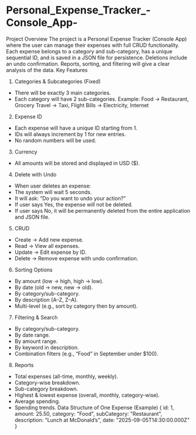 # Personal_Expense_Tracker_-Console_App-
Project Overview
The project is a Personal Expense Tracker (Console App) where the user can manage their expenses
with full CRUD functionality. Each expense belongs to a category and sub-category, has a unique
sequential ID, and is saved in a JSON file for persistence. Deletions include an undo confirmation.
Reports, sorting, and filtering will give a clear analysis of the data.
Key Features
1. Categories & Subcategories (Fixed)
- There will be exactly 3 main categories.
- Each category will have 2 sub-categories.
Example:
Food → Restaurant, Grocery
Travel → Taxi, Flight
Bills → Electricity, Internet
2. Expense ID
- Each expense will have a unique ID starting from 1.
- IDs will always increment by 1 for new entries.
- No random numbers will be used.
3. Currency
- All amounts will be stored and displayed in USD ($).
4. Delete with Undo
- When user deletes an expense:
- The system will wait 5 seconds.
- It will ask: “Do you want to undo your action?”
- If user says Yes, the expense will not be deleted.
- If user says No, it will be permanently deleted from the entire application and JSON file.
5. CRUD
- Create → Add new expense.
- Read → View all expenses.
- Update → Edit expense by ID.
- Delete → Remove expense with undo confirmation.
6. Sorting Options
- By amount (low → high, high → low).
- By date (old → new, new → old).
- By category/sub-category.
- By description (A–Z, Z–A).
- Multi-level (e.g., sort by category then by amount).
7. Filtering & Search
- By category/sub-category.
- By date range.
- By amount range.
- By keyword in description.
- Combination filters (e.g., “Food” in September under $100).
8. Reports
- Total expenses (all-time, monthly, weekly).
- Category-wise breakdown.
- Sub-category breakdown.
- Highest & lowest expense (overall, monthly, category-wise).
- Average spending.
- Spending trends.
Data Structure of One Expense (Example)
{
id: 1,
amount: 25.50,
category: "Food",
subCategory: "Restaurant",
description: "Lunch at McDonald’s",
date: "2025-09-05T14:30:00.000Z"
}
